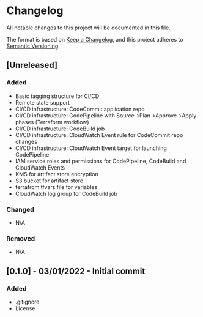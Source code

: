 # Changelog
All notable changes to this project will be documented in this file.

The format is based on [Keep a Changelog](https://keepachangelog.com/en/1.0.0/),
and this project adheres to [Semantic Versioning](https://semver.org/spec/v2.0.0.html).

## [Unreleased]
### Added
- Basic tagging structure for CI/CD
- Remote state support
- CI/CD infrastructure: CodeCommit application repo
- CI/CD infrastructure: CodePipeline with Source->Plan->Approve->Apply phases (Terraform workflow)
- CI/CD infrastructure: CodeBuild job
- CI/CD infrastructure: CloudWatch Event rule for CodeCommit repo changes
- CI/CD infrastructure: CloudWatch Event target for launching CodePipeline
- IAM service roles and permissions for CodePipeline, CodeBuild and CloudWatch Events
- KMS for artifact store encryption
- S3 bucket for artifact store
- terrafrom.tfvars file for variables
- CloudWatch log group for CodeBuild job

### Changed
- N/A

### Removed
- N/A

## [0.1.0] - 03/01/2022 - Initial commit
### Added
- .gitignore
- License
